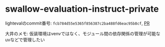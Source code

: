 # swallow-evaluation-instruct-private

lightevalのcommit番号: `fcb784d55e5365f856387c2ba488fd6eac95b8cf`, [PR](https://github.com/huggingface/lighteval/pull/647)

大井のメモ: 仮装環境はvenvではなく、モジュール間の依存関係の管理が可能なuvなどで管理したい